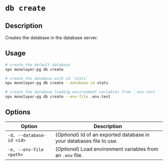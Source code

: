 # `db create`

## Description

Creates the database in the database server.

## Usage

```bash
# create the default database
npx monolayer-pg db create

# create the database with id `stats`
npx monolayer-pg db create --database-id stats

# create the database loading environment variables from `.env.test`
npx monolayer-pg db create --env-file .env.test
```

## Options

| Option                   | Description                                                            |
| -------------------------| ---------------------------------------------------------------------- |
| `-d, --database-id <id>` | (*Optional*) Id of an exported database in your databases file to use. |
| `-e, --env-file <path>`  | (*Optional*) Load environment variables from an `.env` file.           |
